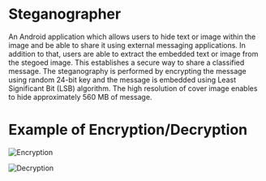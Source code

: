 # Steganographer
An Android application which allows users to hide text or image within the image and be able to share it using external messaging applications. In addition to that, users are able to extract the embedded text or image from the stegoed image. This establishes a secure way to share a classified message. The steganography is performed by encrypting the message using random 24-bit key and the message is embedded using Least Significant Bit (LSB) algorithm. The high resolution of cover image enables to hide approximately 560 MB of message.

# Example of Encryption/Decryption
![Encryption](https://lh3.googleusercontent.com/-DUa-ezJAE-8/WZAsQTKpc6I/AAAAAAAAQ-w/WTeiJVUzr8gdhoyGflsB9yPECb5kcjMQwCLcBGAs/s0/Screenshot1.png "Encryption")

![Decryption](https://lh3.googleusercontent.com/-3qxgbFI-xtA/WZAsb_A77KI/AAAAAAAAQ-4/X5EvxcoTVosiZYa4mmos5z0rIWmNxbfCACLcBGAs/s0/Screenshot2.png "Decryption")

